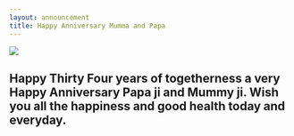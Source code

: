 ```yaml
---
layout: announcement
title: Happy Anniversary Mumma and Papa
---
```



<img src="{{site.baseurl}}img/mumma-papa.jpg" class="announcement-image">
<h2 class="message">Happy Thirty Four years of togetherness a very Happy Anniversary Papa ji and Mummy ji. Wish you all the happiness and good health today and everyday.</h2>
